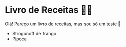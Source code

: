 # Livro de Receitas :woman_cook:

Olá! Pareço um livro de receitas, mas sou só um teste :hibiscus:

- Strogonoff de frango
- Pipoca

